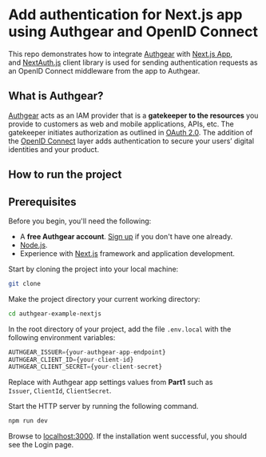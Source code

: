 # Add authentication for Next.js app using Authgear and OpenID Connect

This repo demonstrates how to integrate [Authgear](https://www.authgear.com/) with [Next.js App](https://next-auth.js.org/), and [NextAuth.js](https://next-auth.js.org/) client library is used for sending authentication requests as an OpenID Connect middleware from the app to Authgear.

## What is Authgear?

[Authgear](https://www.authgear.com/) acts as an IAM provider that is a **gatekeeper to the resources** you provide to customers as web and mobile applications, APIs, etc. The gatekeeper initiates authorization as outlined in [OAuth 2.0](https://www.notion.so/concepts/identity-fundamentals#oauth-2.0). The addition of the [OpenID Connect](https://www.notion.so/concepts/identity-fundamentals#open-id-connect) layer adds authentication to secure your users’ digital identities and your product.

## How to run the project

## Prerequisites

Before you begin, you'll need the following:

- A **free Authgear account**. [Sign up](https://oursky.typeform.com/to/S5lvI8rN) if you don't have one already.
- [Node.js](https://docs.npmjs.com/downloading-and-installing-node-js-and-npm).
- Experience with [Next.js](https://nextjs.org/) framework and application development.

Start by cloning the project into your local machine:

```bash
git clone 
```

Make the project directory your current working directory:

```bash
cd authgear-example-nextjs
```

In the root directory of your project, add the file `.env.local` with the following environment variables:

```jsx
AUTHGEAR_ISSUER={your-authgear-app-endpoint}
AUTHGEAR_CLIENT_ID={your-client-id}
AUTHGEAR_CLIENT_SECRET={your-client-secret}
```

Replace with Authgear app settings values from **Part1** such as `Issuer`, `ClientId`, `ClientSecret`.

Start the HTTP server by running the following command.

```bash
npm run dev
```

Browse to [localhost:3000](http://localhost:3000/). If the installation went successful, you should see the Login page.